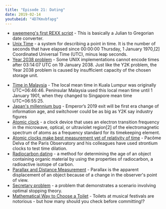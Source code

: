 ```yaml
---
title: "Episode 21: Dating"
date: 2019-02-14
youtubeid: "4D7Kmvbfapg"
---
```

- [sweemeng's first REXX script](https://sweemengs-tech-world.blogspot.com/2008/12/my-first-rexx-script.html) - This is basically a Julian to Gregorian date converter.
- [Unix Time](https://www.wikiwand.com/en/Unix_time) - a system for describing a point in time. It is the number of seconds that have elapsed since 00:00:00 Thursday, 1 January 1970,[2] Coordinated Universal Time (UTC), minus leap seconds.
- [Year 2038 problem](https://www.wikiwand.com/en/Year_2038_problem) - Some UNIX implementations cannot encode times after 03:14:07 UTC on 19 January 2038. Just like the Y2K problem, the Year 2038 problem is caused by insufficient capacity of the chosen storage unit.
<!--more-->
- [Time in Malaysia](https://www.wikiwand.com/en/Time_in_Malaysia) - The local mean time in Kuala Lumpur was originally UTC+06:46:46. Peninsular Malaysia used this local mean time until 1 January 1901, when they changed to Singapore mean time UTC+06:55:25.
- [Japan's millennium bug](https://www.theguardian.com/technology/2018/jul/25/big-tech-warns-japan-millennium-bug-y2k-emperor-akihito-abdication) - Emperor’s 2019 exit will be first era change of information age, and switchover could be as big as Y2K say industry figures
- [Atomic clock](https://www.wikiwand.com/en/Atomic_clock) - a clock device that uses an electron transition frequency in the microwave, optical, or ultraviolet region[2] of the electromagnetic spectrum of atoms as a frequency standard for its timekeeping element.
- [Atomic clocks make best measurement yet of relativity of time](https://www.newscientist.com/article/mg23331184-900-atomic-clocks-make-best-measurement-yet-of-relativity-of-time/) - Pacôme Delva of the Paris Observatory and his colleagues have used strontium clocks to test time dilation.
- [Radiocarbon dating](https://www.wikiwand.com/en/Radiocarbon_dating) - a method for determining the age of an object containing organic material by using the properties of radiocarbon, a radioactive isotope of carbon.
- [Parallax and Distance Measurement](https://lco.global/spacebook/parallax-and-distance-measurement/) - Parallax is the apparent displacement of an object because of a change in the observer's point of view.
- [Secretary problem](https://www.wikiwand.com/en/Secretary_problem) - a problem that demonstrates a scenario involving optimal stopping theory.
- [Mathematical Way to Choose a Toilet](https://www.youtube.com/watch?v=ZWib5olGbQ0) - Toilets at musical festivals are notorious - but how many should you check before committing!?
